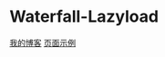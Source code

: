 # Waterfall-Lazyload

[我的博客](http://blog.csdn.net/heyue_99/article/details/74079834)      [页面示例](https://heyue-99.github.io/Waterfall-Lazyload/waterfall_lazyload.html)
